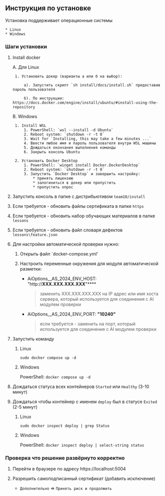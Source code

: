 
## Инструкция по установке

Установка поддерживает операционные системы

    * Linux
    * Windows

### Шаги установки


1. Install docker

    A. Для Linux

        1. Установить докер (варианты а или б на выбор):

            а). Запустить скрипт `sh install/docs/install.sh` предоставив пароль пользователя

            б). По инструкции: https://docs.docker.com/engine/install/ubuntu/#install-using-the-repository

    B. Windows

        1. Install WSL
            1. PowerShell: `wsl --install -d Ubuntu`
            2. Reboot system: `shutdown -r -t 0`
            3. Wait for `Installing, this may take a few minutes ...`
            4. Ввести любое имя и пароль пользователя внутри WSL машины
            5. Дождаться окончания выполнения команды
            6. Закрыть консоль Ubuntu

        2. Установить Docker Desktop 
            1. PowerShell: `winget install Docker.DockerDesktop`
            2. Reboot system: `shutdown -r -t 0`
            3. Запустить `Docker Desktop` и завершить настройку:
                * принять лицензию
                * залогиниться в докер или пропустить
                * пропустить опрос

2. Запустить консоль в папке с дистрибьютивом `team10/install`

3. Если требуется - обновить файлы сертификата в папке `https`
    
4. Если требуется - обновить набор обучающих материалов в папке `lessons`

5. Если требуется - обновить файл словаря дефектов `lessons\feature.json`

6. Для настройки автоматической проверки нужно:

    1. Открыть файл `docker-compose.yml'

    2. Настроить переменные окружения для модуля автоматической разметки:
        * AiOptions__AS_2024_ENV_HOST: "http://**XXX.XXX.XXX.XXX**"****
            > заменить XXX.XXX.XXX.XXX на IP адрес или имя хоста сервера, который используется для соединения с AI модулем проверки
        * AiOptions__AS_2024_ENV_PORT: **"10240"**
            > если требуется - заменить на порт, который используется для соединения с AI модулем проверки

7. Запустить команду
    
    1. Linux
        
        `sudo docker compose up -d`
    
    2. Windows
        
        PowerShell: `docker compose up -d`

8. Дождаться статуса всех контейнеров `Started` или `Healthy` (3-10 минут)

9. Дождаться чтобы контейнер с именем `deploy` был в статусе `Exited` (2-5 минут)

    1. Linux

        `sudo docker inspect deploy | grep Status`

    2. Windows

        PowerShell: `docker inspect deploy | select-string status`


### Проверка что решение развёрнуто корректно

1. Перейти в браузере по адресу https://localhost:5004

2. Разрешить самоподписанный сертификат (добавить исключение)

    * `Дополнительно` => `Принять риск и продолжить`

    
